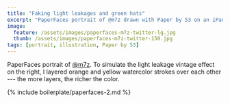 ```yaml
---
title: "Faking light leakages and green hats"
excerpt: "PaperFaces portrait of @m7z drawn with Paper by 53 on an iPad."
image: 
  feature: /assets/images/paperfaces-m7z-twitter-lg.jpg
  thumb: /assets/images/paperfaces-m7z-twitter-150.jpg
tags: [portrait, illustration, Paper by 53]
---
```


PaperFaces portrait of [@m7z](http://twitter.com/m7z). To simulate the light leakage vintage effect on the right, I layered orange and yellow watercolor strokes over each other --- the more layers, the richer the color.

{% include boilerplate/paperfaces-2.md %}
